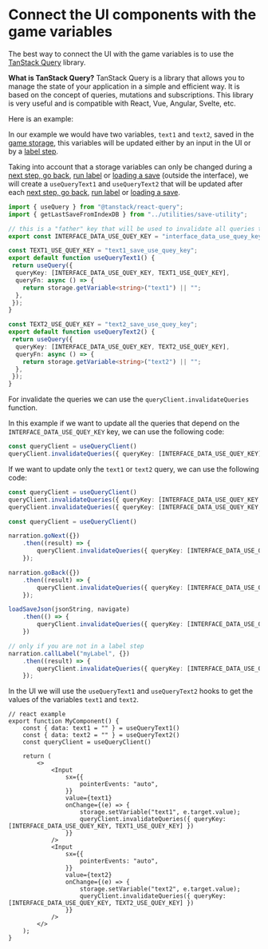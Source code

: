 # Connect the UI components with the game variables

The best way to connect the UI with the game variables is to use the [TanStack Query](https://tanstack.com/query/latest) library.

**What is TanStack Query?** TanStack Query is a library that allows you to manage the state of your application in a simple and efficient way. It is based on the concept of queries, mutations and subscriptions. This library is very useful and is compatible with React, Vue, Angular, Svelte, etc.

Here is an example:

In our example we would have two variables, `text1` and `text2`, saved in the [game storage](/start/storage.md), this variables will be updated either by an input in the UI or by a [label step](/start/labels.md).

Taking into account that a storage variables can only be changed during a [next step, go back](/start/labels.md#next-step-and-go-back), [run label](/start/labels.md#run-a-label) or [loading a save](/start/save.md#load) (outside the interface), we will create a `useQueryText1` and `useQueryText2` that will be updated after each [next step, go back](/start/labels.md#next-step-and-go-back), [run label](/start/labels.md#run-a-label) or [loading a save](/start/save.md#load).

```typescript
import { useQuery } from "@tanstack/react-query";
import { getLastSaveFromIndexDB } from "../utilities/save-utility";

// this is a "father" key that will be used to invalidate all queries that depend on it
export const INTERFACE_DATA_USE_QUEY_KEY = "interface_data_use_quey_key";

const TEXT1_USE_QUEY_KEY = "text1_save_use_quey_key";
export default function useQueryText1() {
 return useQuery({
  queryKey: [INTERFACE_DATA_USE_QUEY_KEY, TEXT1_USE_QUEY_KEY],
  queryFn: async () => {
    return storage.getVariable<string>("text1") || "";
  },
 });
}

const TEXT2_USE_QUEY_KEY = "text2_save_use_quey_key";
export default function useQueryText2() {
 return useQuery({
  queryKey: [INTERFACE_DATA_USE_QUEY_KEY, TEXT2_USE_QUEY_KEY],
  queryFn: async () => {
    return storage.getVariable<string>("text2") || "";
  },
 });
}
```

For invalidate the queries we can use the `queryClient.invalidateQueries` function.

In this example if we want to update all the queries that depend on the `INTERFACE_DATA_USE_QUEY_KEY` key, we can use the following code:

```ts
const queryClient = useQueryClient()
queryClient.invalidateQueries({ queryKey: [INTERFACE_DATA_USE_QUEY_KEY] })
```

If we want to update only the `text1` or `text2` query, we can use the following code:

```ts
const queryClient = useQueryClient()
queryClient.invalidateQueries({ queryKey: [INTERFACE_DATA_USE_QUEY_KEY, TEXT1_USE_QUEY_KEY] })
queryClient.invalidateQueries({ queryKey: [INTERFACE_DATA_USE_QUEY_KEY, TEXT2_USE_QUEY_KEY] })
```

```typescript
const queryClient = useQueryClient()

narration.goNext({})
    .then((result) => {
        queryClient.invalidateQueries({ queryKey: [INTERFACE_DATA_USE_QUEY_KEY] })
    });

narration.goBack({})
    .then((result) => {
        queryClient.invalidateQueries({ queryKey: [INTERFACE_DATA_USE_QUEY_KEY] })
    });

loadSaveJson(jsonString, navigate)
    .then(() => {
        queryClient.invalidateQueries({ queryKey: [INTERFACE_DATA_USE_QUEY_KEY] })
    })

// only if you are not in a label step
narration.callLabel("myLabel", {})
    .then((result) => {
        queryClient.invalidateQueries({ queryKey: [INTERFACE_DATA_USE_QUEY_KEY] })
    });
```

In the UI we will use the `useQueryText1` and `useQueryText2` hooks to get the values of the variables `text1` and `text2`.

```tsx
// react example
export function MyComponent() {
    const { data: text1 = "" } = useQueryText1()
    const { data: text2 = "" } = useQueryText2()
    const queryClient = useQueryClient()

    return (
        <>
            <Input
                sx={{
                    pointerEvents: "auto",
                }}
                value={text1}
                onChange={(e) => {
                    storage.setVariable("text1", e.target.value);
                    queryClient.invalidateQueries({ queryKey: [INTERFACE_DATA_USE_QUEY_KEY, TEXT1_USE_QUEY_KEY] })
                }}
            />
            <Input
                sx={{
                    pointerEvents: "auto",
                }}
                value={text2}
                onChange={(e) => {
                    storage.setVariable("text2", e.target.value);
                    queryClient.invalidateQueries({ queryKey: [INTERFACE_DATA_USE_QUEY_KEY, TEXT2_USE_QUEY_KEY] })
                }}
            />
        </>
    );
}
```
